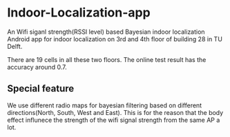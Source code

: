 # Indoor-Localization-app

An Wifi siganl strength(RSSI level) based Bayesian indoor localization Android app for indoor localization on 3rd and 4th floor of building 28 in TU Delft.

There are 19 cells in all these two floors. The online test result has the accuracy around 0.7.

## Special feature
We use different radio maps for bayesian filtering based on different directions(North, South, West and East). This is for the reason that the body effect influnece the strength of the wifi signal strength from the same AP a lot.
